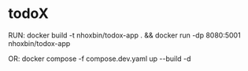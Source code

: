 # todoX

RUN: docker build -t nhoxbin/todox-app . && docker run -dp 8080:5001 nhoxbin/todox-app

OR: docker compose -f compose.dev.yaml up --build -d

